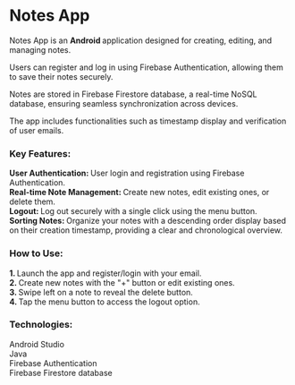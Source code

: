# Notes App
Notes App is an <strong>Android </strong> application designed for creating, editing, and managing notes. 

Users can register and log in using Firebase Authentication, allowing them to save their notes securely.

Notes are stored in Firebase Firestore database, a real-time NoSQL database, ensuring seamless synchronization across devices.

The app includes functionalities such as timestamp display and verification of user emails.


### Key Features:
<strong> User Authentication: </strong> User login and registration using Firebase Authentication.<br>
<strong> Real-time Note Management: </strong> Create new notes, edit existing ones, or delete them.<br>
<strong> Logout: </strong> Log out securely with a single click using the menu button.<br>
<strong> Sorting Notes: </strong> Organize your notes with a descending order display based on their creation timestamp, providing a clear and chronological overview.<br>

### How to Use:
<strong> 1. </strong> Launch the app and register/login with your email.<br>
<strong> 2. </strong> Create new notes with the "+" button or edit existing ones.<br>
<strong> 3. </strong> Swipe left on a note to reveal the delete button.<br>
<strong> 4. </strong> Tap the menu button to access the logout option.<br>

### Technologies:
Android Studio<br>
Java<br>
Firebase Authentication<br>
Firebase Firestore database<br>
